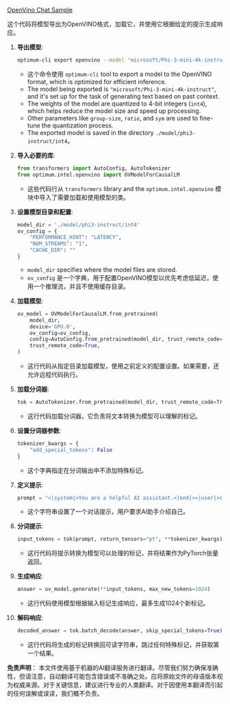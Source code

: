 [OpenVino Chat Sample](../../../../code/06.E2E/E2E_OpenVino_Chat_Phi3-instruct.ipynb)

这个代码将模型导出为OpenVINO格式，加载它，并使用它根据给定的提示生成响应。

1. **导出模型**:
   ```bash
   optimum-cli export openvino --model "microsoft/Phi-3-mini-4k-instruct" --task text-generation-with-past --weight-format int4 --group-size 128 --ratio 0.6 --sym --trust-remote-code ./model/phi3-instruct/int4
   ```
   - 这个命令使用 `optimum-cli` tool to export a model to the OpenVINO format, which is optimized for efficient inference.
   - The model being exported is `"microsoft/Phi-3-mini-4k-instruct"`, and it's set up for the task of generating text based on past context.
   - The weights of the model are quantized to 4-bit integers (`int4`), which helps reduce the model size and speed up processing.
   - Other parameters like `group-size`, `ratio`, and `sym` are used to fine-tune the quantization process.
   - The exported model is saved in the directory `./model/phi3-instruct/int4`。

2. **导入必要的库**:
   ```python
   from transformers import AutoConfig, AutoTokenizer
   from optimum.intel.openvino import OVModelForCausalLM
   ```
   - 这些代码行从 `transformers` library and the `optimum.intel.openvino` 模块中导入了需要加载和使用模型的类。

3. **设置模型目录和配置**:
   ```python
   model_dir = './model/phi3-instruct/int4'
   ov_config = {
       "PERFORMANCE_HINT": "LATENCY",
       "NUM_STREAMS": "1",
       "CACHE_DIR": ""
   }
   ```
   - `model_dir` specifies where the model files are stored.
   - `ov_config` 是一个字典，用于配置OpenVINO模型以优先考虑低延迟，使用一个推理流，并且不使用缓存目录。

4. **加载模型**:
   ```python
   ov_model = OVModelForCausalLM.from_pretrained(
       model_dir,
       device='GPU.0',
       ov_config=ov_config,
       config=AutoConfig.from_pretrained(model_dir, trust_remote_code=True),
       trust_remote_code=True,
   )
   ```
   - 这行代码从指定目录加载模型，使用之前定义的配置设置。如果需要，还允许远程代码执行。

5. **加载分词器**:
   ```python
   tok = AutoTokenizer.from_pretrained(model_dir, trust_remote_code=True)
   ```
   - 这行代码加载分词器，它负责将文本转换为模型可以理解的标记。

6. **设置分词器参数**:
   ```python
   tokenizer_kwargs = {
       "add_special_tokens": False
   }
   ```
   - 这个字典指定在分词输出中不添加特殊标记。

7. **定义提示**:
   ```python
   prompt = "<|system|>You are a helpful AI assistant.<|end|><|user|>can you introduce yourself?<|end|><|assistant|>"
   ```
   - 这个字符串设置了一个对话提示，用户要求AI助手介绍自己。

8. **分词提示**:
   ```python
   input_tokens = tok(prompt, return_tensors="pt", **tokenizer_kwargs)
   ```
   - 这行代码将提示转换为模型可以处理的标记，并将结果作为PyTorch张量返回。

9. **生成响应**:
   ```python
   answer = ov_model.generate(**input_tokens, max_new_tokens=1024)
   ```
   - 这行代码使用模型根据输入标记生成响应，最多生成1024个新标记。

10. **解码响应**:
    ```python
    decoded_answer = tok.batch_decode(answer, skip_special_tokens=True)[0]
    ```
    - 这行代码将生成的标记转换回可读字符串，跳过任何特殊标记，并获取第一个结果。

**免责声明**：
本文件使用基于机器的AI翻译服务进行翻译。尽管我们努力确保准确性，但请注意，自动翻译可能包含错误或不准确之处。应将原始文件的母语版本视为权威来源。对于关键信息，建议进行专业的人类翻译。对于因使用本翻译而引起的任何误解或误读，我们概不负责。